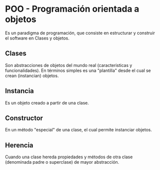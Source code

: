 # POO - Programación orientada a objetos

Es un paradigma de programación, que consiste en estructurar y construir el software en Clases y objetos.

## Clases
Son abstracciones de objetos del mundo real (caracteristicas y funcionalidades). En términos simples es una "plantilla" desde el cual se crean (instancian) objetos. 

## Instancia
Es un objeto creado a partir de una clase.

## Constructor
En un método "especial" de una clase, el cual permite instanciar objetos.

## Herencia
Cuando una clase hereda propiedades y métodos de otra clase (denominada padre o superclase) de mayor abstracción.
